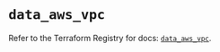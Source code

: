 # `data_aws_vpc`

Refer to the Terraform Registry for docs: [`data_aws_vpc`](https://registry.terraform.io/providers/hashicorp/aws/6.8.0/docs/data-sources/vpc).

